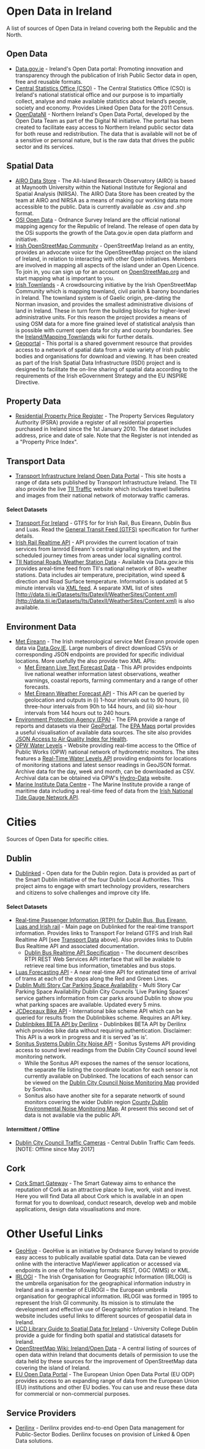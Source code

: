 # Open Data in Ireland
A list of sources of Open Data in Ireland covering both the Republic and the North.

## Open Data
- [Data.gov.ie](https://data.gov.ie/) - Ireland's Open Data portal: Promoting innovation and transparency through the publication of Irish Public Sector data in open, free and reusable formats.
- [Central Statistics Office (CSO)](https://www.cso.ie/en/databases/) - The Central Statistics Office (CSO) is Ireland's national statistical office and our purpose is to impartially collect, analyse and make available statistics about Ireland’s people, society and economy. Provides Linked Open Data for the 2011 Census.
- [OpenDataNI](https://www.opendatani.gov.uk/) - Northern Ireland's Open Data Portal, developed by the Open Data Team as part of the Digital NI initiative. The portal has been created to facilitate easy access to Northern Ireland public sector data for both reuse and redistribution. The data that is available will not be of a sensitive or personal nature, but is the raw data that drives the public sector and its services.

## Spatial Data
- [AIRO Data Store](http://airo.maynoothuniversity.ie/datastore) - The All-Island Research Observatory (AIRO) is based at Maynooth University within the National Institute for Regional and Spatial Analysis (NIRSA). The AIRO Data Store has been created by the team at AIRO and NIRSA as a means of making our working data more accessible to the public. Data is currently available as .csv and .shp format.
- [OSI Open Data](https://data-osi.opendata.arcgis.com/) - Ordnance Survey Ireland are the official national mapping agency for the Republic of Ireland. The release of open data by the OSi supports the growth of the Data.gov.ie open data platform and initiative.
- [Irish OpenStreetMap Community](https://www.openstreetmap.ie/) - OpenStreetMap Ireland as an entity, provides an advocate voice for the OpenStreetMap project on the island of Ireland, in relation to interacting with other Open initiatives. Members are involved in mapping all aspects of the island under an Open Licence. To join in, you can sign up for an account on [OpenStreetMap.org](https://www.openstreetmap.org/) and start mapping what is important to you.
- [Irish Townlands](https://www.townlands.ie/) - A crowdsourcing initiative by the Irish OpenStreetMap Community which is mapping townland, civil parish & barony boundaries in Ireland. The townland system is of Gaelic origin, pre-dating the Norman invasion, and provides the smallest administrative divisions of land in Ireland. These in turn form the building blocks for higher-level administrative units. For this reason the project provides a means of using OSM data for a more fine grained level of statistical analysis than is possible with current open data for city and county boundaries. See the [Ireland/Mapping Townlands](https://wiki.openstreetmap.org/wiki/Ireland/Mapping_Townlands) wiki for further details.
- [Geoportal](https://www.geoportal.ie/geoportal/catalog/main/home.page) - This portal is a shared government resource that provides access to a network of spatial data from a wide variety of Irish public bodies and organisations for download and viewing. It has been created as part of the Irish Spatial Data Infrastructure (ISDI) project and is designed to facilitate the on-line sharing of spatial data according to the requirements of the Irish eGovernment Strategy and the EU INSPIRE Directive.

## Property Data
- [Residential Property Price Register](https://www.propertypriceregister.ie/) - The Property Services Regulatory Authority (PSRA) provide a register of all residential properties purchased in Ireland since the 1st January 2010. The dataset includes address, price and date of sale. Note that the Register is not intended as a "Property Price Index".

## Transport Data
- [Transport Infrastructure Ireland Open Data Portal](http://data.tii.ie/) - This site hosts a range of data sets published by Transport Infrastructure Ireland. The TII also provide the live [TII Traffic](https://www.tiitraffic.ie/) website which includes travel bulletins and images from their national network of motorway traffic cameras.

#### Select Datasets
- [Transport For Ireland](https://www.transportforireland.ie/transitData/PT_Data.html) - GTFS for for Irish Rail, Bus Eireann, Dublin Bus and Luas. Read the [General Transit Feed (GTFS)](https://gtfs.org) specification for further details.
- [Irish Rail Realtime API](http://api.irishrail.ie/realtime/) - API provides the current location of train services from Iarnród Éireann's central signalling system, and the scheduled journey times from areas under local signalling control.
- [TII National Roads Weather Station Data](https://data.gov.ie/dataset/national-roads-weather-station-data) - Available via Data.gov.ie this provides areal-time feed from TII's national network of 80+ weather stations. Data includes air temperature, precipitation, wind speed & direction and Road Surface temperature. Information is updated at 5 minute intervals via [XML feed](http://data.tii.ie/Datasets/Its/DatexII/WeatherData/Content.xml). A separate XML list of sites [http://data.tii.ie/Datasets/Its/DatexII/WeatherSites/Content.xml](http://data.tii.ie/Datasets/Its/DatexII/WeatherSites/Content.xml) is also available.

## Environment Data
- [Met Éireann](https://www.met.ie/) - The Irish meteorological service Met Éireann provide open data via [Data.Gov.IE](https://data.gov.ie/organization/meteireann). Large numbers of direct download CSVs or corresponding JSON endpoints are provided for specific individual locations. More usefully the also provide two XML APIs:
  - [Met Éireann Live Text Forecast Data](https://data.gov.ie/dataset/met-eireann-live-text-forecast-data) - This API provides endpoints live national weather information latest observations, weather warnings, coastal reports, farming commentary and a range of other forecasts.
  - [Met Éireann Weather Forecast API](https://data.gov.ie/dataset/met-eireann-weather-forecast-api) - This API can be queried by geolocation and outputs in (i) 1-hour intervals out to 90 hours, (ii) three-hour intervals from 90h to 144 hours, and (iii) six-hour intervals from 144 hours out to 240 hours. 
- [Environment Protection Agency (EPA)](https://www.epa.ie/) - The EPA provide a range of reports and datasets via their [GeoPortal](http://gis.epa.ie/). The [EPA Maps](https://gis.epa.ie/EPAMaps/) portal provides a useful visualisation of available data sources. The site also provides [JSON Access to Air Quality Index for Health](https://www.epa.ie/air/quality/dev/).
- [OPW Water Levels](waterlevel.ie) - Website providing real-time access to the Office of Public Works (OPW) national network of hydrometric monitors. The sites features a [Real-Time Water Levels API](http://waterlevel.ie/page/api/) providing endpoints for locations of monitoring stations and latest sensor readings in GeoJSON format. Archive data for the day, week and month, can be downloaded as CSV. Archival data can be obtained via OPW's [Hydro-Data](http://waterlevel.ie/hydro-data/home.html) website.
- [Marine Institute Data Centre](https://www.marine.ie/Home/site-area/data-services/search-marine-data/access-data) - The Marine Institute provide a range of maritime data including a real-time feed of data from the [Irish National Tide Gauge Network API](https://erddap.marine.ie/erddap/tabledap/IrishNationalTideGaugeNetwork.html).

# Cities
Sources of Open Data for specific cities.

## Dublin
- [Dublinked](https://data.smartdublin.ie/) - Open data for the Dublin region. Data is provided as part of the Smart Dublin initiative of the four Dublin Local Authorities. This project aims to engage with smart technology providers, researchers and citizens to solve challenges and improve city life.

#### Select Datasets
- [Real-time Passenger Information (RTPI) for Dublin Bus, Bus Eireann, Luas and Irish rail](https://data.smartdublin.ie/dataset/real-time-passenger-information-rtpi-for-dublin-bus-bus-eireann-luas-and-irish-rail) - Main page on Dublinked for the real-time transport information. Provides links to Transport For Ireland GTFS and Irish Rail Realtime API [see [Transport Data](https://github.com/virtualarchitectures/Open-Data-in-Ireland#transport-data) above]. Also provides links to Dublin Bus Realtime API and associated documentation. 
  - [Dublin Bus Realtime API Specification](https://data.smartdublin.ie/dataset/c9df9a0b-d17a-40ff-a5d4-01da0cf08617/resource/4b9f2c4f-6bf5-4958-a43a-f12dab04cf61/download/rtpirestapispecification.pdf) - The document describes RTPI REST Web Services API interface that will be available to retrieve real time bus information, timetables and bus stops.
- [Luas Forecasting API](http://luasforecasts.rpa.ie/analysis/view.aspx) - A near real-time API for estimated time of arrival of trams at each of the stops along the Red and Green Lines.
- [Dublin Multi Story Car Parking Space Availability](https://data.smartdublin.ie/dataset/multi-story-car-parking-space-availability) - Multi Story Car Parking Space Availability Dublin City Councils 'Live Parking Spaces' service gathers information from car parks around Dublin to show you what parking spaces are available. Updated every 5 mins.
- [JCDeceaux Bike API](https://developer.jcdecaux.com/#/opendata) - International bike scheme API which can be queried for results from the Dublinbikes scheme. Requires an API key.
- [Dublinbikes BETA API by Derilinx](https://dublinbikes.staging.derilinx.com/api/v1/resources/ui/) - Dublinbikes BETA API by Derilinx which provides bike data without requiring authentication. Disclaimer: This API is a work in progress and it is served 'as is'.
- [Sonitus Systems Dublin City Noise API](http://dublincitynoise.sonitussystems.com/applications/api/api-doc.html) - Sonitus Systems API providing access to sound level readings from the Dublin City Council sound level monitoring network. 
  - While the Sonitus API exposes the names of the sensor locations, the separate file listing the coordinate location for each sensor is not currently available on Dublinked. The locations of each sensor can be viewed on the [Dublin City Council Noise Monitoring Map](http://www.dublincitynoise.com/locations.php) provided by Sonitus.
  - Sonitus also have another site for a separate networtk of sound monitors covering the wider Dublin region [County Dublin Environmental Noise Monitoring Map](http://dublin-noise.sonitussystems.com/locations.php). At present this second set of data is not available via the public API. 

#### Intermittent / Offline
- [Dublin City Council Traffic Cameras](https://www.dublincity.ie/dublintraffic/) - Central Dublin Traffic Cam feeds. [NOTE: Offline since May 2017]
 
## Cork
- [Cork Smart Gateway](http://data.corkcity.ie/) - The Smart Gateway aims to enhance the reputation of Cork as an attractive place to live, work, visit and invest. Here you will find Data all about Cork which is available in an open format for you to download, conduct research, develop web and mobile applications, design data visualisations and more.

# Other Useful Links
- [GeoHive](https://geohive.ie/) - GeoHive is an initiative by Ordnance Survey Ireland to provide easy access to publically available spatial data. Data can be viewed online with the interactive MapViewer application or accessed via endpoints in one of the following formats: REST, OGC (WMS) or KML.
- [IRLOGI](http://www.irlogi.ie/) - The Irish Organisation for Geographic Information (IRLOGI) is the umbrella organisation for the geographical information industry in Ireland and is a member of EUROGI – the European umbrella organisation for geographical information. IRLOGI was formed in 1995 to represent the Irish GI community. Its mission is to stimulate the development and effective use of Geographic Information in Ireland. The website includes useful links to different sources of geospatial data in Ireland.
- [UCD Library Guide to Spatial Data for Ireland](http://libguides.ucd.ie/gisguide/FindSpatialData) - University College Dublin provide a guide for finding both spatial and statistical datasets for Ireland.
- [OpenStreetMap Wiki: Ireland/Open Data](https://wiki.openstreetmap.org/wiki/Ireland/Open_Data) - A central listing of sources of open data within Ireland that documents details of permission to use the data held by these sources for the improvement of OpenStreetMap data covering the island of Ireland.
- [EU Open Data Portal](http://data.europa.eu/euodp/en/home) - The European Union Open Data Portal (EU ODP) provides access to an expanding range of data from the European Union (EU) institutions and other EU bodies. You can use and reuse these data for commercial or non-commercial purposes.

## Service Providers
- [Derilinx](https://derilinx.com/) - Derilinx provides end-to-end Open Data management for Public-Sector Bodies. Derilinx focuses on provision of Linked & Open Data solutions.
